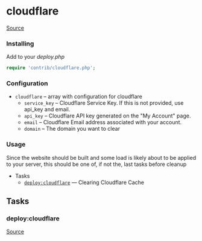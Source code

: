 <!-- DO NOT EDIT THIS FILE! -->
<!-- Instead edit contrib/cloudflare.php -->
<!-- Then run bin/docgen -->

# cloudflare

[Source](/contrib/cloudflare.php)


### Installing

Add to your _deploy.php_

```php
require 'contrib/cloudflare.php';
```

### Configuration

- `cloudflare` – array with configuration for cloudflare
    - `service_key` – Cloudflare Service Key. If this is not provided, use api_key and email.
    - `api_key` – Cloudflare API key generated on the "My Account" page.
    - `email` – Cloudflare Email address associated with your account.
    - `domain` – The domain you want to clear

### Usage

Since the website should be built and some load is likely about to be applied to your server, this should be one of,
if not the, last tasks before cleanup



* Tasks
  * [`deploy:cloudflare`](#deploycloudflare) — Clearing Cloudflare Cache


## Tasks
### deploy:cloudflare
[Source](https://github.com/deployphp/deployer/search?q=deploy%3Acloudflare+in%3Afile+language%3Aphp+path%3Acontrib+filename%3Acloudflare.php)



